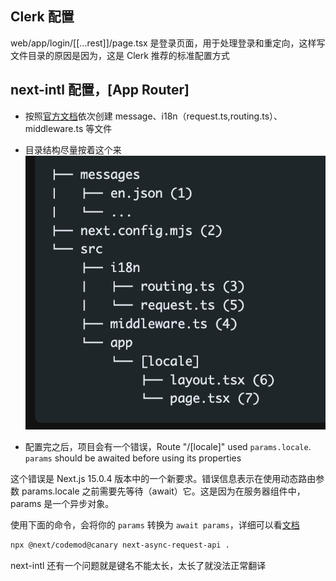## Clerk 配置
web/app/login/[[...rest]]/page.tsx 是登录页面，用于处理登录和重定向，这样写文件目录的原因是因为，这是 Clerk 推荐的标准配置方式


## next-intl 配置，[App Router]

- 按照[官方文档]('https://next-intl.dev/')依次创建 message、i18n（request.ts,routing.ts）、middleware.ts 等文件

- 目录结构尽量按着这个来
![alt text](image.png)

- 配置完之后，项目会有一个错误，Route "/[locale]" used `params.locale`. `params` should be awaited before using its properties

这个错误是 Next.js 15.0.4 版本中的一个新要求。错误信息表示在使用动态路由参数 params.locale 之前需要先等待（await）它。这是因为在服务器组件中，params 是一个异步对象。

使用下面的命令，会将你的 `params` 转换为 `await params`，详细可以看[文档](https://nextjs.org/docs/messages/sync-dynamic-apis)
```bash
npx @next/codemod@canary next-async-request-api .
```

next-intl 还有一个问题就是键名不能太长，太长了就没法正常翻译